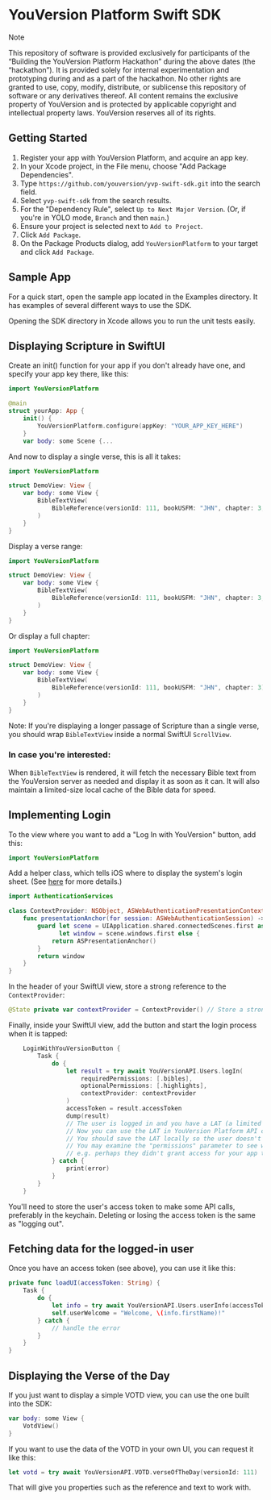 # YouVersion Platform Swift SDK

> [!NOTE]
> This repository of software is provided exclusively for participants of the “Building the YouVersion Platform Hackathon” during the above dates (the “hackathon”).
> It is provided solely for internal experimentation and prototyping during and as a part of the hackathon. No other rights are granted to use, copy, modify, distribute, or sublicense this repository of software or any derivatives thereof.
> All content remains the exclusive property of YouVersion and is protected by applicable copyright and intellectual property laws. YouVersion reserves all of its rights.

## Getting Started

1. Register your app with YouVersion Platform, and acquire an app key.
2. In your Xcode project, in the File menu, choose "Add Package Dependencies".
3. Type `https://github.com/youversion/yvp-swift-sdk.git` into the search field.
4. Select `yvp-swift-sdk` from the search results.
5. For the "Dependency Rule", select `Up to Next Major Version`. (Or, if you're in YOLO mode, `Branch` and then `main`.)
6. Ensure your project is selected next to `Add to Project`.
7. Click `Add Package`.
8. On the Package Products dialog, add `YouVersionPlatform` to your target and click `Add Package`.

## Sample App

For a quick start, open the sample app located in the Examples directory. It has examples of several different ways to use the SDK.

Opening the SDK directory in Xcode allows you to run the unit tests easily.

## Displaying Scripture in SwiftUI

Create an init() function for your app if you don't already have one, and specify your app key there, like this:
```swift
import YouVersionPlatform

@main
struct yourApp: App {
    init() {
        YouVersionPlatform.configure(appKey: "YOUR_APP_KEY_HERE")
    }
    var body: some Scene {...
```

And now to display a single verse, this is all it takes:
```swift
import YouVersionPlatform

struct DemoView: View {
    var body: some View {
        BibleTextView(
            BibleReference(versionId: 111, bookUSFM: "JHN", chapter: 3, verse: 16)
        )
    }
}
```

Display a verse range:
```swift
import YouVersionPlatform

struct DemoView: View {
    var body: some View {
        BibleTextView(
            BibleReference(versionId: 111, bookUSFM: "JHN", chapter: 3, verseStart: 16, verseEnd: 20)
        )
    }
}
```

Or display a full chapter:
```swift
import YouVersionPlatform

struct DemoView: View {
    var body: some View {
        BibleTextView(
            BibleReference(versionId: 111, bookUSFM: "JHN", chapter: 3)
        )
    }
}
```

Note: If you're displaying a longer passage of Scripture than a single verse, 
you should wrap `BibleTextView` inside a normal SwiftUI `ScrollView`.

### In case you're interested:

When `BibleTextView` is rendered, it will fetch the necessary Bible text 
from the YouVersion server as needed and display it as soon as it can.
It will also maintain a limited-size local cache of the Bible data for speed.

## Implementing Login

To the view where you want to add a "Log In with YouVersion" button, add this:
```swift
import YouVersionPlatform
```

Add a helper class, which tells iOS where to display the system's login sheet.
(See [here](https://developer.apple.com/documentation/authenticationservices/authenticating-a-user-through-a-web-service) for more details.)
```swift
import AuthenticationServices

class ContextProvider: NSObject, ASWebAuthenticationPresentationContextProviding {
    func presentationAnchor(for session: ASWebAuthenticationSession) -> ASPresentationAnchor {
        guard let scene = UIApplication.shared.connectedScenes.first as? UIWindowScene,
              let window = scene.windows.first else {
            return ASPresentationAnchor()
        }
        return window
    }
}
```

In the header of your SwiftUI view, store a strong reference to the `ContextProvider`:
```swift
@State private var contextProvider = ContextProvider() // Store a strong reference
```

Finally, inside your SwiftUI view, add the button and start the login process when it is tapped:
```swift
    LoginWithYouVersionButton {
        Task {
            do {
                let result = try await YouVersionAPI.Users.logIn(
                    requiredPermissions: [.bibles],
                    optionalPermissions: [.highlights],
                    contextProvider: contextProvider
                )
                accessToken = result.accessToken
                dump(result)
                // The user is logged in and you have a LAT (a limited access token)!
                // Now you can use the LAT in YouVersion Platform API calls.
                // You should save the LAT locally so the user doesn't have to log in again next time.
                // You may examine the "permissions" parameter to see what the user approved;
                // e.g. perhaps they didn't grant access for your app to see their highlights.
            } catch {
                print(error)
            }
        }
    }
```

You'll need to store the user's access token to make some API calls, preferably in the keychain. Deleting or losing the access token is the same as "logging out". 

## Fetching data for the logged-in user

Once you have an access token (see above), you can use it like this:
```swift
private func loadUI(accessToken: String) {
    Task {
        do {
            let info = try await YouVersionAPI.Users.userInfo(accessToken: accessToken)
            self.userWelcome = "Welcome, \(info.firstName)!"
        } catch {
            // handle the error
        }
    }
}
```

## Displaying the Verse of the Day

If you just want to display a simple VOTD view, you can use the one built into the SDK:
```swift
var body: some View {
    VotdView()
}
```

If you want to use the data of the VOTD in your own UI, you can request it like this:
```swift
let votd = try await YouVersionAPI.VOTD.verseOfTheDay(versionId: 111)
```

That will give you properties such as the reference and text to work with.
